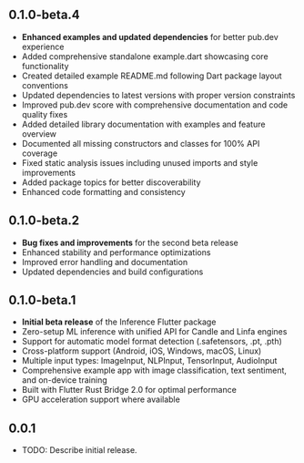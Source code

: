 ## 0.1.0-beta.4

* **Enhanced examples and updated dependencies** for better pub.dev experience
* Added comprehensive standalone example.dart showcasing core functionality
* Created detailed example README.md following Dart package layout conventions
* Updated dependencies to latest versions with proper version constraints
* Improved pub.dev score with comprehensive documentation and code quality fixes
* Added detailed library documentation with examples and feature overview
* Documented all missing constructors and classes for 100% API coverage
* Fixed static analysis issues including unused imports and style improvements
* Added package topics for better discoverability
* Enhanced code formatting and consistency

## 0.1.0-beta.2

* **Bug fixes and improvements** for the second beta release
* Enhanced stability and performance optimizations
* Improved error handling and documentation
* Updated dependencies and build configurations

## 0.1.0-beta.1

* **Initial beta release** of the Inference Flutter package
* Zero-setup ML inference with unified API for Candle and Linfa engines
* Support for automatic model format detection (.safetensors, .pt, .pth)
* Cross-platform support (Android, iOS, Windows, macOS, Linux)
* Multiple input types: ImageInput, NLPInput, TensorInput, AudioInput
* Comprehensive example app with image classification, text sentiment, and on-device training
* Built with Flutter Rust Bridge 2.0 for optimal performance
* GPU acceleration support where available

## 0.0.1

* TODO: Describe initial release.
